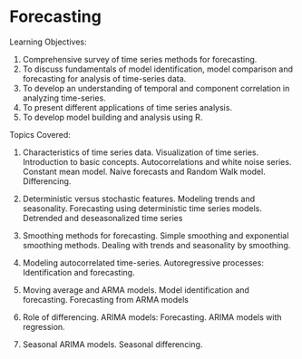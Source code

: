 # Forecasting 

Learning Objectives:

1. Comprehensive survey of time series methods
for forecasting.
2. To discuss fundamentals of model identification, model comparison and
forecasting for analysis of time-series data.
3. To develop an understanding of temporal and component correlation in
analyzing time-series.
4. To present different applications of time series analysis.
5. To develop model building and analysis using R.

Topics Covered:

1. Characteristics of time series data. Visualization of
time series. Introduction to basic concepts.
Autocorrelations and white noise series. Constant
mean model. Naive forecasts and Random Walk
model. Differencing.

2. Deterministic versus stochastic features. Modeling
trends and seasonality. Forecasting using
deterministic time series models. Detrended and
deseasonalized time series

3. Smoothing methods for forecasting. Simple
smoothing and exponential smoothing methods.
Dealing with trends and seasonality by smoothing.

4. Modeling autocorrelated time-series.
Autoregressive processes: Identification and
forecasting. 

5. Moving average and ARMA models. Model
identification and forecasting. Forecasting from
ARMA models

6. Role of differencing. ARIMA models: Forecasting.
ARIMA models with regression.

7. Seasonal ARIMA models. Seasonal
differencing.